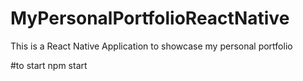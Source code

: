 # MyPersonalPortfolioReactNative
This is a React Native Application to showcase my personal portfolio 

#to start
npm start 
